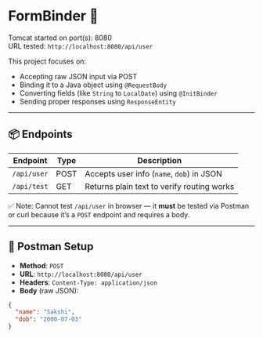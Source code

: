 # FormBinder 📝

Tomcat started on port(s): 8080  
URL tested: `http://localhost:8080/api/user`

This project focuses on:
- Accepting raw JSON input via POST
- Binding it to a Java object using `@RequestBody`
- Converting fields (like `String` to `LocalDate`) using `@InitBinder`
- Sending proper responses using `ResponseEntity`

---

## 📦 Endpoints

| Endpoint | Type | Description |
|----------|------|-------------|
| `/api/user` | POST | Accepts user info (`name`, `dob`) in JSON |
| `/api/test` | GET | Returns plain text to verify routing works |

✅ Note: Cannot test `/api/user` in browser — it **must** be tested via Postman or curl because it’s a `POST` endpoint and requires a body.

---

## 🧪 Postman Setup

- **Method**: `POST`
- **URL**: `http://localhost:8080/api/user`
- **Headers**: `Content-Type: application/json`
- **Body** (raw JSON):
```json
{
  "name": "Sakshi",
  "dob": "2000-07-03"
}
